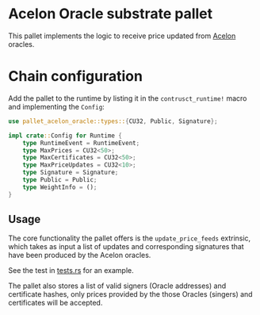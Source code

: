 # Acelon Oracle substrate pallet

This pallet implements the logic to receive price updated from [Acelon](https://acelon.io/) oracles.

# Chain configuration

Add the pallet to the runtime by listing it in the `contrusct_runtime!` macro and implementing the `Config`:

```rust
use pallet_acelon_oracle::types::{CU32, Public, Signature};

impl crate::Config for Runtime {
    type RuntimeEvent = RuntimeEvent;
    type MaxPrices = CU32<50>;
    type MaxCertificates = CU32<50>;
    type MaxPriceUpdates = CU32<10>;
    type Signature = Signature;
    type Public = Public;
    type WeightInfo = ();
}
```

## Usage

The core functionality the pallet offers is the `update_price_feeds` extrinsic, which takes as input a list of updates and corresponding signatures that have been produced by the Acelon oracles.

See the test in [tests.rs](src/tests.rs) for an example.

The pallet also stores a list of valid signers (Oracle addresses) and certificate hashes, only prices provided by the those Oracles (singers) and certificates will be accepted.
